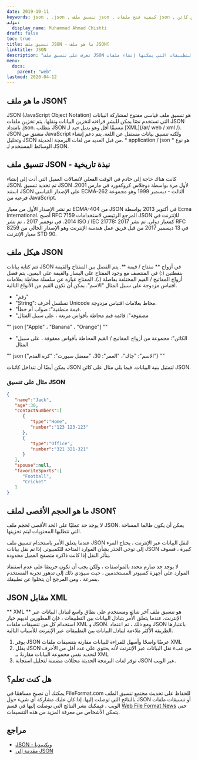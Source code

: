 ```yaml
---
date: 2019-10-11
keywords: json , .json , تنسيق ملف json , كيفية فتح ملفات json , تدوين كائن javascript , تنسيق بيانات json , تنسيق ملف json.
مؤلف:
  display_name: Muhammad Ahmad Chishti
draft: false
toc: true
title: تنسيق ملف JSON - ما هو ملف JSON؟
linktitle: JSON
description: "تعرف على تنسيق ملف JSON وواجهات برمجة التطبيقات التي يمكنها إنشاء ملفات JSON وفتحها."
menu:
  docs:
    parent: "web"
lastmod: 2020-04-12
---
```


## ما هو ملف JSON؟

JSON (JavaScript Object Notation) هو تنسيق ملف قياسي مفتوح لمشاركة البيانات التي تستخدم نصًا يمكن للبشر قراءته لتخزين البيانات ونقلها. يتم تخزين ملفات JSON بامتداد .json. يتطلب JSON تنسيقًا أقل وهو بديل جيد لـ [XML](/ar/ web / xml /). JSON مشتق من JavaScript ولكنه تنسيق بيانات مستقل عن اللغة. يتم دعم إنشاء وتحليل JSON من قبل العديد من لغات البرمجة الحديثة. * application / json * هو نوع الوسائط المستخدم لـ JSON.

## تنسيق ملف JSON - نبذة تاريخية

كانت هناك حاجة إلى خادم في الوقت الفعلي لاتصالات العميل التي أدت إلى إنشاء JSON. تم تحديد تنسيق JSON لأول مرة بواسطة دوجلاس كروكفورد في مارس 2001. استند JSON على الإصدار القياسي ECMA-262 الثالث - ديسمبر 1999 وهو مجموعة فرعية من JavaScript.

تم نشر الإصدار الأول من معيار ECMA-404 من JSON في أكتوبر 2013 بواسطة Ecma International. أصبح RFC 7159 المرجع الرئيسي لاستخدامات JSON للإنترنت في 2014. في نوفمبر 2017 ، تم نشر ISO / IEC 21778: 2017 كمعيار دولي. تم نشر RFC 8259 في 13 ديسمبر 2017 من قبل فريق عمل هندسة الإنترنت وهو الإصدار الحالي من معيار الإنترنت STD 90.

## هيكل ملف JSON

تتم كتابة بيانات JSON في أزواج ** مفتاح / قيمة **. يتم الفصل بين المفتاح والقيمة بنقطتين (:) في المنتصف مع وجود المفتاح على اليسار والقيمة على اليمين. يتم فصل أزواج المفاتيح / القيم المختلفة بفاصلة (،). المفتاح عبارة عن سلسلة محاطة بعلامات اقتباس مزدوجة على سبيل المثال "الاسم". يمكن أن تكون القيم من الأنواع التالية.

- "رقم"
- "String": تسلسل أحرف Unicode محاط بعلامات اقتباس مزدوجة.
- "قيمة منطقية": صواب أم خطأ.
- "مصفوفة": قائمة قيم محاطة بأقواس مربعة ، على سبيل المثال

"" json
["Apple" ، "Banana" ، "Orange"]
""

- "الكائن": مجموعة من أزواج المفاتيح / القيم المحاطة بأقواس معقوفة ، على سبيل المثال

"" json
{"الاسم": "جاك"، "العمر": 30، "مفضل سبورت": "كرة القدم"}
""

يمكن أيضًا أن تتداخل كائنات JSON لتمثيل بنية البيانات. فيما يلي مثال على كائن JSON.

### مثال على تنسيق JSON

```json
{
   "name":"Jack",
   "age":30,
   "contactNumbers":[
      {
         "type":"Home",
         "number":"123 123-123"
      },
      {
         "type":"Office",
         "number":"321 321-321"
      }
   ],
   "spouse":null,
   "favoriteSports":[
      "Football",
      "Cricket"
   ]
}
```

## ما هو الحجم الأقصى لملف JSON؟

لا يوجد حد عمليًا على الحد الأقصى لحجم ملف JSON. يمكن أن يكون طالما المساحة التي تتطلبها المحتويات ليتم تخزينها.

عندما يتعلق الأمر باستخدام تنسيق ملف JSON لنقل البيانات عبر الإنترنت ، يحتاج المرء إلى توخي الحذر بشأن الموارد المتاحة للكمبيوتر. إذا تم نقل بيانات JSON كبيرة ، فسوف يتأثر النقل إذا كانت ذاكرة متصفح العميل محدودة.


لا يوجد حد صارم محدد بالمواصفات ، ولكن يجب أن تكون حريصًا على عدم استنفاد الموارد على أجهزة كمبيوتر المستخدمين ، حيث سيؤدي ذلك إلى تدهور تجربة المستخدم بسرعة ، ومن المرجح أن يتخلوا عن تطبيقك.

## JSON مقابل XML

** XML ** هو تنسيق ملف آخر شائع ومستخدم على نطاق واسع لتبادل البيانات عبر الإنترنت. عندما يتعلق الأمر بتبادل البيانات بين التطبيقات ، فإن المطورين لديهم خيار استخدام كل من تنسيقات ملفات XML و JSON. ومع ذلك ، تم اعتماد JSON باعتبارها الطريقة الأكثر ملاءمة لتبادل البيانات بين التطبيقات عبر الإنترنت للأسباب التالية.

1. يوفر JSON عرضًا واضحًا وأسهل للقراءة للبيانات مقارنة بتنسيقات ملفات XML
1. يقلل JSON من عبء نقل البيانات عبر الإنترنت لأنه يحتوي على عدد أقل من الأحرف لتحديد نفس مجموعة البيانات مقارنةً بـ XML
1. توفر لغات البرمجة الحديثة محللات مضمنة لتحليل استجابة JSON عبر الويب.

## هل كنت تعلم؟

يمكنك أن تصبح مساهمًا في FileFormat.com للحفاظ على تحديث مجتمع تنسيق الملف بالنتائج التي توصلت إليها. إذا كان عليك مشاركة أي شيء حول JSON أو تنسيقات ملفات الويب ، فيمكنك نشر النتائج التي توصلت إليها في قسم [Web File Format News](https://news.fileformat.com/t/Web) حتى يتمكن الأشخاص من معرفة المزيد من هذه التنسيقات.

## مراجع

- [JSON - ويكيبيديا](https://en.wikipedia.org/wiki/CSS)
- [مقدمة إلى JSON](https://www.digitalocean.com/community/tutorials/an-introduction-to-json)

